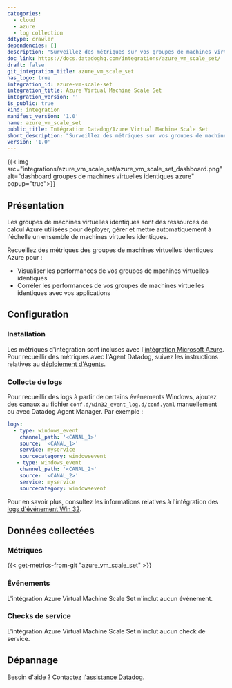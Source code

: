 ```yaml
---
categories:
  - cloud
  - azure
  - log collection
ddtype: crawler
dependencies: []
description: "Surveillez des métriques sur vos groupes de machines virtuelles\_: octets entrants/sortants, opérations de disque, charge CPU, et plus encore."
doc_link: https://docs.datadoghq.com/integrations/azure_vm_scale_set/
draft: false
git_integration_title: azure_vm_scale_set
has_logo: true
integration_id: azure-vm-scale-set
integration_title: Azure Virtual Machine Scale Set
integration_version: ''
is_public: true
kind: integration
manifest_version: '1.0'
name: azure_vm_scale_set
public_title: Intégration Datadog/Azure Virtual Machine Scale Set
short_description: "Surveillez des métriques sur vos groupes de machines virtuelles\_: octets entrants/sortants, opérations de disque, charge CPU, et plus encore."
version: '1.0'
---
```

{{< img src="integrations/azure_vm_scale_set/azure_vm_scale_set_dashboard.png" alt="dashboard groupes de machines virtuelles identiques azure" popup="true">}}

## Présentation

Les groupes de machines virtuelles identiques sont des ressources de calcul Azure utilisées pour déployer, gérer et mettre automatiquement à l'échelle un ensemble de machines virtuelles identiques.

Recueillez des métriques des groupes de machines virtuelles identiques Azure pour :

- Visualiser les performances de vos groupes de machines virtuelles identiques
- Corréler les performances de vos groupes de machines virtuelles identiques avec vos applications

## Configuration

### Installation

Les métriques d'intégration sont incluses avec l'[intégration Microsoft Azure][1]. Pour recueillir des métriques avec l'Agent Datadog, suivez les instructions relatives au [déploiement d'Agents][2].

### Collecte de logs

Pour recueillir des logs à partir de certains événements Windows, ajoutez des canaux au fichier `conf.d/win32_event_log.d/conf.yaml` manuellement ou avec Datadog Agent Manager. Par exemple :

```yaml
logs:
  - type: windows_event
    channel_path: '<CANAL_1>'
    source: '<CANAL_1>'
    service: myservice
    sourcecategory: windowsevent
   - type: windows_event
    channel_path: '<CANAL_2>'
    source: '<CANAL_2>'
    service: myservice
    sourcecategory: windowsevent
```

Pour en savoir plus, consultez les informations relatives à l'intégration des [logs d'événement Win 32][3].

## Données collectées

### Métriques
{{< get-metrics-from-git "azure_vm_scale_set" >}}


### Événements

L'intégration Azure Virtual Machine Scale Set n'inclut aucun événement.

### Checks de service

L'intégration Azure Virtual Machine Scale Set n'inclut aucun check de service.

## Dépannage

Besoin d'aide ? Contactez [l'assistance Datadog][5].

[1]: https://docs.datadoghq.com/fr/integrations/azure/
[2]: https://docs.datadoghq.com/fr/integrations/azure/#deploy-agents
[3]: https://docs.datadoghq.com/fr/integrations/win32_event_log/#log-collection
[4]: https://github.com/DataDog/dogweb/blob/prod/integration/azure_vm_scale_set/azure_vm_scale_set_metadata.csv
[5]: https://docs.datadoghq.com/fr/help/